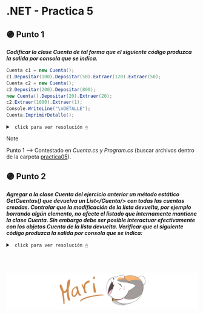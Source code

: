 # .NET - Practica 5


## 🟣 Punto 1

***Codificar la clase Cuenta de tal forma que el siguiente código produzca la salida por consola que se indica.***

~~~c#
Cuenta c1 = new Cuenta();
c1.Depositar(100).Depositar(50).Extraer(120).Extraer(50);
Cuenta c2 = new Cuenta();
c2.Depositar(200).Depositar(800);
new Cuenta().Depositar(20).Extraer(20);
c2.Extraer(1000).Extraer(1);
Console.WriteLine("\nDETALLE");
Cuenta.ImprimirDetalle();
~~~

<details><summary> <code> click para ver resolución 🖱 </code></summary><br>

~~~c#
class Cuenta
{
    public static int Id { get; set; }
    public double TotalDep { get; set; }
    public int Id_cuenta { get; set; }

    public static int CantDepositos { get; set; }
    public static int CantExtraciones { get; set; }
    public static int ExtDen { get; set; }
    
    private static double _monto_extracciones;
    private static double _monto_depositos;
    

    public Cuenta()
    {
        Id++;
        Id_cuenta = Id;
        Console.WriteLine($"Se creó la cuenta Id={Id_cuenta}");
    }

    public static double Extracciones
    {
        get
        {
            return _monto_extracciones;
        }
        set
        {
            _monto_extracciones = value;
        }
    }

    public static double Depositos
    {
        get
        {
            return _monto_depositos;
        }
        set
        {
            _monto_depositos = value;
        }
    }

    public Cuenta Depositar(double monto)
    {
        TotalDep += monto;
        CantDepositos++;
        Depositos += monto;
        Console.WriteLine($"Se depositó {monto} en la cuenta {Id_cuenta} (Saldo={TotalDep})");
        return this;
    }

    public Cuenta Extraer(double monto)
    {
        if (monto <= TotalDep)
        {
            TotalDep -= monto;
            CantExtraciones++;
            Extracciones += monto;
            Console.WriteLine($"Se extrajo {monto} de la cuenta {Id_cuenta} (Saldo={TotalDep})");
        }
        else
        {
            ExtDen++;
            Console.WriteLine("Operación denegada - Saldo insuficiente");
        }
        return this;
    }

    public static void ImprimirDetalle()
    {
        Console.WriteLine($"CUENTAS CREADAS: {Id}");
        Console.Write($"DEPOSITOS: {CantDepositos,7}  ");
        Console.WriteLine($" - Total depositado {_monto_depositos}");
        Console.Write($"EXTRACCIONES: {CantExtraciones,4}  ");
        Console.WriteLine($" - Total extraido {_monto_extracciones}");
        Console.WriteLine($"{"",20} - Saldo {(_monto_depositos - _monto_extracciones),-25}");
        Console.WriteLine($" * Se denegaron {ExtDen} extracciones por falta de fondos");
    }
}
~~~

</details>

>[!NOTE]
>
> Punto 1 --> Contestado en *Cuenta.cs* y *Program.cs* (buscar archivos dentro de la carpeta [practica05](/practica05/)).

## 🟣 Punto 2

***Agregar a la clase Cuenta del ejercicio anterior un método estático GetCuentas() que devuelva un List</Cuenta/> con todas las cuentas creadas. Controlar que la modificación de la lista devuelta, por ejemplo borrando algún elemento, no afecte el listado que internamente mantiene la clase Cuenta. Sin embargo debe ser posible interactuar efectivamente con los objetos Cuenta de la lista devuelta. Verificar que el siguiente código produzca la salida por consola que se indica:***

<details><summary> <code> click para ver resolución 🖱 </code></summary><br>

~~~c#
public static List<Cuenta> lista {get;set;} = new List<Cuenta>();

//En el constructor solo añadimos la linea que añade una nueva Cuenta a la lista
public Cuenta()     
{
    Id++;
    Id_cuenta = Id;
    lista.Add(this);    // <-- ACA
    Console.WriteLine($"Se creó la cuenta Id={Id_cuenta}");
}

//Metodo estático
public static List<Cuenta> GetCuentas()
{
    List<Cuenta> aux = new List<Cuenta>();
    foreach (Cuenta obj in lista)
        aux.Add(obj);
    return aux;
}
~~~
>[!NOTE]
>
> Punto 2 --> Contestado en *Cuenta.cs* y *Program.cs* (buscar archivos dentro de la carpeta [practica05](/practica05/)).

</details>

<br>
<br>
<br>


<p><img align="center" src="https://github.com/Marimari2342/Marimari2342/blob/main/firmagith.png" alt="marigit"/></p>